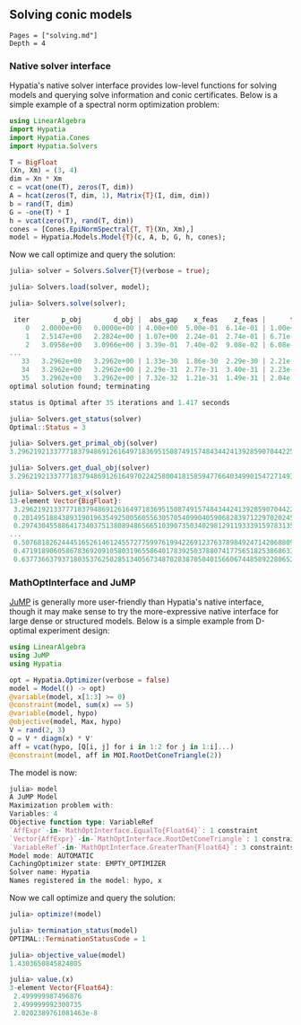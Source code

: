 ## Solving conic models

```@contents
Pages = ["solving.md"]
Depth = 4
```

### Native solver interface

Hypatia's native solver interface provides low-level functions for solving models and querying solve information and conic certificates.
Below is a simple example of a spectral norm optimization problem:
```julia
using LinearAlgebra
import Hypatia
import Hypatia.Cones
import Hypatia.Solvers

T = BigFloat
(Xn, Xm) = (3, 4)
dim = Xn * Xm
c = vcat(one(T), zeros(T, dim))
A = hcat(zeros(T, dim, 1), Matrix{T}(I, dim, dim))
b = rand(T, dim)
G = -one(T) * I
h = vcat(zero(T), rand(T, dim))
cones = [Cones.EpiNormSpectral{T, T}(Xn, Xm),]
model = Hypatia.Models.Model{T}(c, A, b, G, h, cones);
```
Now we call optimize and query the solution:
```julia
julia> solver = Solvers.Solver{T}(verbose = true);

julia> Solvers.load(solver, model);

julia> Solvers.solve(solver);

 iter        p_obj        d_obj |  abs_gap    x_feas    z_feas |      tau       kap        mu |  dir_res  step     alpha
    0   2.0000e+00   0.0000e+00 | 4.00e+00  5.00e-01  6.14e-01 | 1.00e+00  1.00e+00  1.00e+00 |
    1   2.5147e+00   2.2824e+00 | 1.07e+00  2.24e-01  2.74e-01 | 6.71e-01  7.44e-01  3.14e-01 | 3.45e-77  co-a  7.00e-01
    2   3.0958e+00   3.0966e+00 | 3.39e-01  7.40e-02  9.08e-02 | 6.08e-01  2.70e-01  1.01e-01 | 1.73e-77  co-a  7.00e-01
...
   33   3.2962e+00   3.2962e+00 | 1.33e-30  1.86e-30  2.29e-30 | 2.21e-01  1.88e-30  3.50e-31 | 4.85e-50  co-a  5.00e-01
   34   3.2962e+00   3.2962e+00 | 2.29e-31  2.77e-31  3.40e-31 | 2.23e-01  1.56e-31  5.28e-32 | 2.70e-48  co-a  8.50e-01
   35   3.2962e+00   3.2962e+00 | 7.32e-32  1.21e-31  1.49e-31 | 2.04e-01  1.15e-31  1.93e-32 | 2.52e-49  co-a  6.00e-01
optimal solution found; terminating

status is Optimal after 35 iterations and 1.417 seconds

julia> Solvers.get_status(solver)
Optimal::Status = 3

julia> Solvers.get_primal_obj(solver)
3.296219213377718379486912616497183695150874915748434424139285907044225666610375

julia> Solvers.get_dual_obj(solver)
3.29621921337771837948691261649702242580041815859477664034990154727149325280482

julia> Solvers.get_x(solver)
13-element Vector{BigFloat}:
 3.296219213377718379486912616497183695150874915748434424139285907044225666610375
 0.2014951884389319019635492500560556305705409904059068283971229702024509946542355
 0.2974304558864173403751380894865665103907350340298129119333915978313596204101965
...
 0.5076818262444516526146124557277599761994226912376378984924714206880970861448005
 0.4719189060586783692091058031965586401783925037880741775651825386863356120491953
 0.6377366379371803537625028513405673487028387050401566067448589228065218202592247
```

### MathOptInterface and JuMP

[JuMP](https://github.com/jump-dev/JuMP.jl) is generally more user-friendly than Hypatia's native interface, though it may make sense to try the more-expressive native interface for large dense or structured models.
Below is a simple example from D-optimal experiment design:

```julia
using LinearAlgebra
using JuMP
using Hypatia

opt = Hypatia.Optimizer(verbose = false)
model = Model(() -> opt)
@variable(model, x[1:3] >= 0)
@constraint(model, sum(x) == 5)
@variable(model, hypo)
@objective(model, Max, hypo)
V = rand(2, 3)
Q = V * diagm(x) * V'
aff = vcat(hypo, [Q[i, j] for i in 1:2 for j in 1:i]...)
@constraint(model, aff in MOI.RootDetConeTriangle(2))
```
The model is now:
```julia
julia> model
A JuMP Model
Maximization problem with:
Variables: 4
Objective function type: VariableRef
`AffExpr`-in-`MathOptInterface.EqualTo{Float64}`: 1 constraint
`Vector{AffExpr}`-in-`MathOptInterface.RootDetConeTriangle`: 1 constraint
`VariableRef`-in-`MathOptInterface.GreaterThan{Float64}`: 3 constraints
Model mode: AUTOMATIC
CachingOptimizer state: EMPTY_OPTIMIZER
Solver name: Hypatia
Names registered in the model: hypo, x
```
Now we call optimize and query the solution:
```julia
julia> optimize!(model)

julia> termination_status(model)
OPTIMAL::TerminationStatusCode = 1

julia> objective_value(model)
1.4303650845824805

julia> value.(x)
3-element Vector{Float64}:
 2.499999987496876
 2.499999992300735
 2.0202389761081463e-8
```
